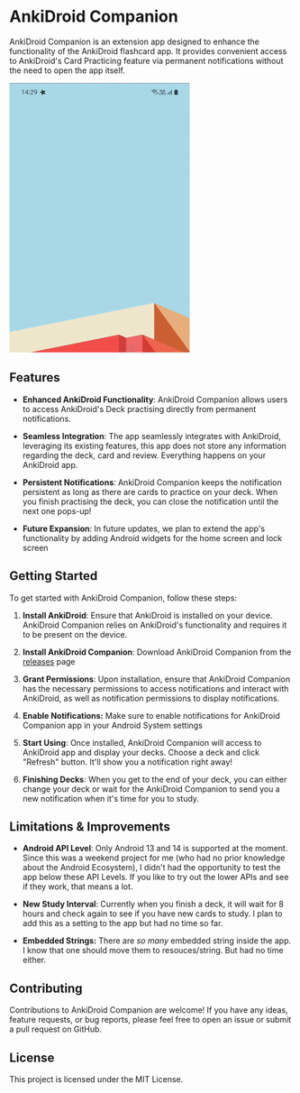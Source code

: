 # AnkiDroid Companion

AnkiDroid Companion is an extension app designed to enhance the functionality of the AnkiDroid flashcard app. It provides convenient access to AnkiDroid's Card Practicing feature via permanent notifications without the need to open the app itself.

![](.github/output.gif)


## Features

- **Enhanced AnkiDroid Functionality**: AnkiDroid Companion allows users to access AnkiDroid's Deck practising directly from permanent notifications.
    
- **Seamless Integration**: The app seamlessly integrates with AnkiDroid, leveraging its existing features, this app does not store any information regarding the deck, card and review. Everything happens on your AnkiDroid app.
    
- **Persistent Notifications**: AnkiDroid Companion keeps the notification persistent as long as there are cards to practice on your deck. When you finish practising the deck, you can close the notification until the next one pops-up!
    
- **Future Expansion**: In future updates, we plan to extend the app's functionality by adding Android widgets for the home screen and lock screen


## Getting Started

To get started with AnkiDroid Companion, follow these steps:

1. **Install AnkiDroid**: Ensure that AnkiDroid is installed on your device. AnkiDroid Companion relies on AnkiDroid's functionality and requires it to be present on the device.
    
2. **Install AnkiDroid Companion**: Download AnkiDroid Companion from the [releases](https://github.com/unalkalkan/AnkiDroid-Companion/releases) page
    
3. **Grant Permissions**: Upon installation, ensure that AnkiDroid Companion has the necessary permissions to access notifications and interact with AnkiDroid, as well as notification permissions to display notifications.
	
4. **Enable Notifications:** Make sure to enable notifications for AnkiDroid Companion app in your Android System settings
    
5. **Start Using**: Once installed, AnkiDroid Companion will access to AnkiDroid app and display your decks. Choose a deck and click "Refresh" button. It'll show you a notification right away!
      
6. **Finishing Decks**: When you get to the end of your deck, you can either change your deck or wait for the AnkiDroid Companion to send you a new notification when it's time for you to study.


## Limitations & Improvements

- **Android API Level**: Only Android 13 and 14 is supported at the moment. Since this was a weekend project for me (who had no prior knowledge about the Android Ecosystem), I didn't had the opportunity to test the app below these API Levels. If you like to try out the lower APIs and see if they work, that means a lot.
    
- **New Study Interval**: Currently when you finish a deck, it will wait for 8 hours and check again to see if you have new cards to study. I plan to add this as a setting to the app but had no time so far.
	
- **Embedded Strings:** There are _so many_ embedded string inside the app. I know that one should move them to resouces/string. But had no time either.


## Contributing

Contributions to AnkiDroid Companion are welcome! If you have any ideas, feature requests, or bug reports, please feel free to open an issue or submit a pull request on GitHub.


## License

This project is licensed under the MIT License.
